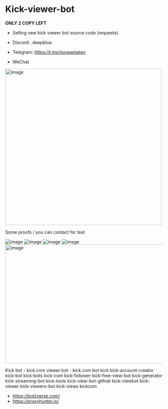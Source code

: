 # Kick-viewer-bot  
**ONLY 2 COPY LEFT** 
- Selling new kick viewer bot source code (requests)
 

- Discord: .deepblue.
- Telegram: https://t.me/isowastaken
- WeChat
<img width="500" height="500" alt="image" src="https://github.com/user-attachments/assets/314206f6-1959-430b-9938-3bc8a38375cb" />


Some proofs / you can contact for test 


 ![image](https://github.com/user-attachments/assets/cadf66ac-eacd-478b-a261-c57a902b8ef1)
![image](https://github.com/user-attachments/assets/aab2933c-a166-493f-9e81-248436b8ef21)
![image](https://github.com/user-attachments/assets/cba9ef2f-76ad-4b2e-92f4-cc4e319ad937)
![image](https://github.com/user-attachments/assets/c49cbb89-482f-48b9-ae8c-913537c6c0f0)
<img width="690" height="380" alt="image" src="https://github.com/user-attachments/assets/646dda59-1c65-4509-9bd7-d58bb93c6efd" />



Kick bot - kick.com viewer bot - kick.com bot 
kick
kick-account-creator
kick-bot
kick-bots
kick-com
kick-follower
kick-free-view-bot
kick-generator
kick-streaming-bot
kick-tools
kick-view-bot-github
kick-viewbot
kick-viewer
kick-viewers-bot
kick-views
kickcom

- https://botzverse.com/
- https://proxyhunter.io/
